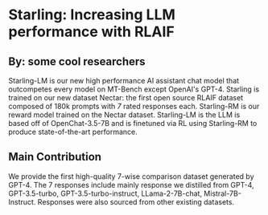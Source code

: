 # Starling: Increasing LLM performance with RLAIF
## By: some cool researchers

Starling-LM is our new high performance AI assistant chat model that outcompetes every model on MT-Bench except OpenAI's GPT-4.  Starling is trained on our new dataset Nectar: the first open source RLAIF dataset composed of 180k prompts with *7* rated responses each.  Starling-RM is our reward model trained on the Nectar dataset. Starling-LM is the LLM is based off of OpenChat-3.5-7B and is finetuned via RL using Starling-RM to produce state-of-the-art performance.

## Main Contribution

We provide the first high-quality 7-wise comparison dataset generated by GPT-4.  The 7 responses include mainly response we distilled from GPT-4, GPT-3.5-turbo, GPT-3.5-turbo-instruct, LLama-2-7B-chat, Mistral-7B-Instruct.  Responses were also sourced from other existing datasets.